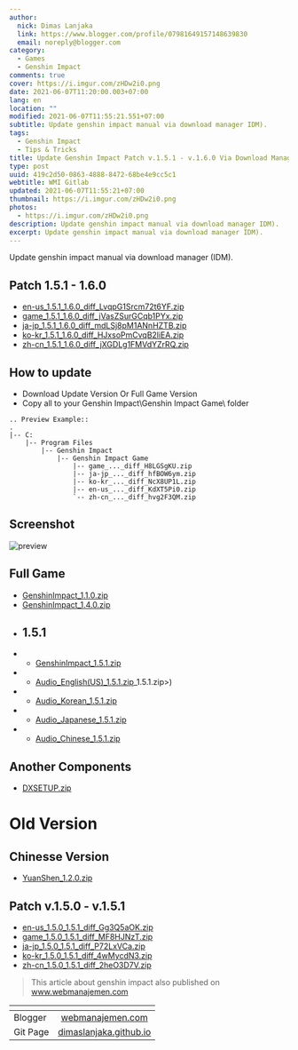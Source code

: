 ```yaml
---
author:
  nick: Dimas Lanjaka
  link: https://www.blogger.com/profile/07981649157148639830
  email: noreply@blogger.com
category:
  - Games
  - Genshin Impact
comments: true
cover: https://i.imgur.com/zHDw2i0.png
date: 2021-06-07T11:20:00.003+07:00
lang: en
location: ""
modified: 2021-06-07T11:55:21.551+07:00
subtitle: Update genshin impact manual via download manager IDM).
tags:
  - Genshin Impact
  - Tips & Tricks
title: Update Genshin Impact Patch v.1.5.1 - v.1.6.0 Via Download Manager
type: post
uuid: 419c2d50-0863-4888-8472-68be4e9cc5c1
webtitle: WMI Gitlab
updated: 2021-06-07T11:55:21+07:00
thumbnail: https://i.imgur.com/zHDw2i0.png
photos:
  - https://i.imgur.com/zHDw2i0.png
description: Update genshin impact manual via download manager IDM).
excerpt: Update genshin impact manual via download manager IDM).
---
```


<p>Update genshin impact manual via download manager (IDM).</p><a name="more"></a><h2 id="patch-1-5-1-1-6-0">Patch 1.5.1 - 1.6.0</h2><ul><li><a href="https://autopatchhk.yuanshen.com/client_app/update/hk4e_global/10/en-us_1.5.1_1.6.0_diff_LvqpG1Srcm72t6YF.zip" rel="noopener noreferer nofollow">en-us_1.5.1_1.6.0_diff_LvqpG1Srcm72t6YF.zip</a></li><li><a href="https://autopatchhk.yuanshen.com/client_app/update/hk4e_global/10/game_1.5.1_1.6.0_diff_jVasZSurGCqb1PYx.zip" rel="noopener noreferer nofollow">game_1.5.1_1.6.0_diff_jVasZSurGCqb1PYx.zip</a></li><li><a href="https://autopatchhk.yuanshen.com/client_app/update/hk4e_global/10/ja-jp_1.5.1_1.6.0_diff_mdLSj8pM1ANnHZTB.zip" rel="noopener noreferer nofollow">ja-jp_1.5.1_1.6.0_diff_mdLSj8pM1ANnHZTB.zip</a></li><li><a href="https://autopatchhk.yuanshen.com/client_app/update/hk4e_global/10/ko-kr_1.5.1_1.6.0_diff_HJxsoPmCvqB2liEA.zip" rel="noopener noreferer nofollow">ko-kr_1.5.1_1.6.0_diff_HJxsoPmCvqB2liEA.zip</a></li><li><a href="https://autopatchhk.yuanshen.com/client_app/update/hk4e_global/10/zh-cn_1.5.1_1.6.0_diff_jXGDLg1FMVdYZrRQ.zip" rel="noopener noreferer nofollow">zh-cn_1.5.1_1.6.0_diff_jXGDLg1FMVdYZrRQ.zip</a></li></ul><h2 id="how-to-update">How to update</h2><ul><li>Download Update Version Or Full Game Version</li><li>Copy all to your Genshin Impact\Genshin Impact Game\ folder</li></ul><pre><code>.. Preview Example::<br>.<br>|<span class="hljs-comment">-- C:</span><br>    |<span class="hljs-comment">-- Program Files</span><br>        |<span class="hljs-comment">-- Genshin Impact</span><br>            |<span class="hljs-comment">-- Genshin Impact Game</span><br>                |<span class="hljs-comment">-- game_..._diff_H8LGSgKU.zip</span><br>                |<span class="hljs-comment">-- ja-jp_..._diff_hfBOW6ym.zip</span><br>                |<span class="hljs-comment">-- ko-kr_..._diff_NcX8UP1L.zip</span><br>                |<span class="hljs-comment">-- en-us_..._diff_KdXT5Pi0.zip</span><br>                `<span class="hljs-comment">-- zh-cn_..._diff_hvg2F3QM.zip</span><br></code></pre><h2 id="screenshot">Screenshot</h2><p><img src="https://i.imgur.com/zHDw2i0.png" alt="preview"></p><h2 id="full-game">Full Game</h2><ul><li><a href="https://autopatchhk.yuanshen.com/client_app/pc_mihoyo/20201111_8e266b33e565ddf8/GenshinImpact_1.1.0.zip" rel="noopener noreferer nofollow">GenshinImpact_1.1.0.zip</a></li><li><a href="https://autopatchhk.yuanshen.com/client_app/pc_mihoyo/20210317_67c8f1002bb26672/GenshinImpact_1.4.0.zip" rel="noopener noreferer nofollow">GenshinImpact_1.4.0.zip</a></li><li><h2 id="1-5-1">1.5.1</h2></li><li><ul><li><a href="https://autopatchhk.yuanshen.com/client_app/pc_mihoyo/20210430_27ad367085356fd4/GenshinImpact_1.5.1.zip" rel="noopener noreferer nofollow">GenshinImpact_1.5.1.zip</a></li></ul></li><li><ul><li><a href="https://autopatchhk.yuanshen.com/client_app/pc_mihoyo/20210430_27ad367085356fd4/Audio_English(US" rel="noopener noreferer nofollow">Audio_English(US)_1.5.1.zip</a>_1.5.1.zip&gt;)</li></ul></li><li><ul><li><a href="https://autopatchhk.yuanshen.com/client_app/pc_mihoyo/20210430_27ad367085356fd4/Audio_Korean_1.5.1.zip" rel="noopener noreferer nofollow">Audio_Korean_1.5.1.zip</a></li></ul></li><li><ul><li><a href="https://autopatchhk.yuanshen.com/client_app/pc_mihoyo/20210430_27ad367085356fd4/Audio_Japanese_1.5.1.zip" rel="noopener noreferer nofollow">Audio_Japanese_1.5.1.zip</a></li></ul></li><li><ul><li><a href="https://autopatchhk.yuanshen.com/client_app/pc_mihoyo/20210430_27ad367085356fd4/Audio_Chinese_1.5.1.zip" rel="noopener noreferer nofollow">Audio_Chinese_1.5.1.zip</a></li></ul></li></ul><h2 id="another-components">Another Components</h2><ul><li><a href="https://autopatchhk.yuanshen.com/client_app/plugins/DXSETUP.zip" rel="noopener noreferer nofollow">DXSETUP.zip</a></li></ul><h1 id="old-version">Old Version</h1><h2 id="chinesse-version">Chinesse Version</h2><ul><li><a href="https://autopatchhk.yuanshen.com/client_app/update/hk4e_global/10/YuanShen_1.2.0.zip" rel="noopener noreferer nofollow">YuanShen_1.2.0.zip</a></li></ul><h2 id="patch-v-1-5-0-v-1-5-1">Patch v.1.5.0 - v.1.5.1</h2><ul><li><a href="https://autopatchhk.yuanshen.com/client_app/update/hk4e_global/10/en-us_1.5.0_1.5.1_diff_Gg3Q5aOK.zip" rel="noopener noreferer nofollow">en-us_1.5.0_1.5.1_diff_Gg3Q5aOK.zip</a></li><li><a href="https://autopatchhk.yuanshen.com/client_app/update/hk4e_global/10/game_1.5.0_1.5.1_diff_MF8HJNzT.zip" rel="noopener noreferer nofollow">game_1.5.0_1.5.1_diff_MF8HJNzT.zip</a></li><li><a href="https://autopatchhk.yuanshen.com/client_app/update/hk4e_global/10/ja-jp_1.5.0_1.5.1_diff_P72LxVCa.zip" rel="noopener noreferer nofollow">ja-jp_1.5.0_1.5.1_diff_P72LxVCa.zip</a></li><li><a href="https://autopatchhk.yuanshen.com/client_app/update/hk4e_global/10/ko-kr_1.5.0_1.5.1_diff_4wMycdN3.zip" rel="noopener noreferer nofollow">ko-kr_1.5.0_1.5.1_diff_4wMycdN3.zip</a></li><li><a href="https://autopatchhk.yuanshen.com/client_app/update/hk4e_global/10/zh-cn_1.5.0_1.5.1_diff_2heO3D7V.zip" rel="noopener noreferer nofollow">zh-cn_1.5.0_1.5.1_diff_2heO3D7V.zip</a></li></ul><blockquote>This article about genshin impact also published on <a href="https://www.webmanajemen.com">www.webmanajemen.com</a></blockquote> <table><thead><tr><th></th><th style="text-align:center"></th></tr></thead><tbody><tr><td>Blogger</td><td style="text-align:center"><a href="https://webmanajemen.com">webmanajemen.com</a></td></tr><tr><td>Git Page</td><td style="text-align:center"><a href="https://dimaslanjaka.github.io">dimaslanjaka.github.io</a></td></tr></tbody></table>
